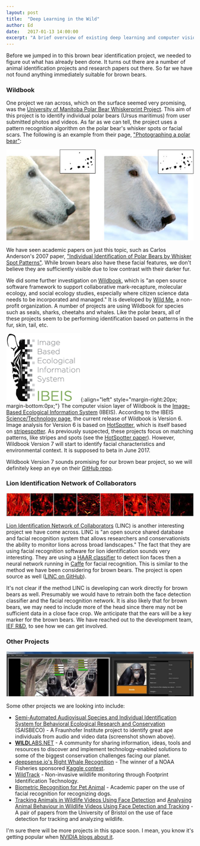 ```yaml
---
layout: post
title:  "Deep Learning in the Wild"
author: Ed
date:   2017-01-13 14:00:00
excerpt: "A brief overview of existing deep learning and computer vision projects aimed at identifying animals in the wild."
---
```

Before we jumped in to this brown bear identification project, we needed to figure out what has already been done. It turns out there are a number of animal identification projects and research papers out there. So far we have not found anything immediately suitable for brown bears.

### Wildbook

One project we ran across, which on the surface seemed very promising, was the [University of Manitoba Polar Bear Whiskerprint Project](http://www.polarbearlibrary.org/). This aim of this project is to identify individual polar bears (Ursus maritimus) from user submitted photos and videos. As far as we can tell, the project uses a pattern recognition algorithm on the polar bear's whisker spots or facial scars. The following is an example from their page, ["Photographing a polar bear"](http://www.polarbearlibrary.org/photographing.jsp):

![Polar Bear Whisker Spots](/assets/dl-in-the-wild/whisker-spots.jpg)

We have seen academic papers on just this topic, such as Carlos Anderson's 2007 paper, ["Individual Identification of Polar Bears by Whisker Spot Patterns"](http://etd.fcla.edu/CF/CFE0001671/Anderson_Carlos_J_200705_MS.pdf). While brown bears also have these facial features, we don't believe they are sufficiently visible due to low contrast with their darker fur.

We did some further investigation on [Wildbook](http://www.wildbook.org/), which is "an open source software framework to support collaborative mark-recapture, molecular ecology, and social ecology studies, especially where citizen science data needs to be incorporated and managed." It is developed by [Wild Me](http://www.wildme.org/), a non-profit organization. A number of projects are using Wildbook for species such as seals, sharks, cheetahs and whales. Like the polar bears, all of these projects seem to be performing identification based on patterns in the fur, skin, tail, etc.

![IBEIS](/assets/dl-in-the-wild/ibeis-logo.png){:align="left" style="margin-right:20px; margin-bottom:0px;"} The computer vision layer of Wildbook is the [Image-Based Ecological Information System](http://www.ibeis.org/) (IBEIS). According to the IBEIS [Science/Technology page](http://ibeis.org/wordpress/science/), the current release of Wildbook is Version 6. Image analysis for Version 6 is based on [HotSpotter](https://github.com/Erotemic/hotspotter), which is itself based on [stripespotter](https://code.google.com/archive/p/stripespotter/). As previously suspected, these projects focus on matching patterns, like stripes and spots (see the [HotSpotter paper](http://homepages.rpi.edu/~crallj/crall-hotspotter-wacv-2013.pdf)). However, Wildbook Version 7 will start to identify facial characteristics and environmental context. It is supposed to beta in June 2017.

Wildbook Version 7 sounds promising for our brown bear project, so we will definitely keep an eye on their [GitHub repo](https://github.com/WildbookOrg).

### Lion Identification Network of Collaborators

![LINC](/assets/dl-in-the-wild/linc-faces.png)

[Lion Identification Network of Collaborators](http://www.linclion.org/) (LINC) is another interesting project we have come across. LINC is "an open source shared database and facial recognition system that allows researchers and conservationists the ability to monitor lions across broad landscapes." The fact that they are using facial recognition software for lion identification sounds very interesting. They are using a [HAAR classifier](https://en.wikipedia.org/wiki/Haar-like_features) to detect lion faces then a neural network running in [Caffe](http://caffe.berkeleyvision.org/) for facial recognition. This is similar to the method we have been considering for brown bears. The project is open source as well ([LINC on GitHub](https://github.com/linc-lion)).

It's not clear if the method LINC is developing can work directly for brown bears as well. Presumably we would have to retrain both the face detection classifier and the facial recognition network. It is also likely that for brown bears, we may need to include more of the head since there may not be sufficient data in a close face crop. We anticipate that the ears will be a key marker for the brown bears. We have reached out to the development team, [IEF R&D](http://iefrd.com/), to see how we can get involved.

### Other Projects

![SAISBECO Screen Shot](/assets/dl-in-the-wild/SAISBECO.png)

Some other projects we are looking into include:

* [Semi-Automated Audiovisual Species and Individual Identification System for Behavioral Ecological Research and Conservation](https://www.idmt.fraunhofer.de/en/institute/projects_products/projects/expired_publicly_financed_research_projects/saisbeco.html) (SAISBECO) - A Fraunhofer Institute project to identify great ape individuals from audio and video data (screenshot shown above).
* [**WILD**LABS.NET](https://www.wildlabs.net/) - A community for sharing information, ideas, tools and resources to discover and implement technology-enabled solutions to some of the biggest conservation challenges facing our planet.
* [deepsense.io's Right Whale Recognition](https://deepsense.io/deep-learning-right-whale-recognition-kaggle/) - The winner of a NOAA Fisheries sponsored [Kaggle contest](https://www.kaggle.com/c/noaa-right-whale-recognition).
* [WildTrack](http://wildtrack.org/) - Non-invasive wildlife monitoring through Footprint Identification Technology.
* [Biometric Recognition for Pet Animal](http://file.scirp.org/pdf/JSEA_2014052809540892.pdf) - Academic paper on the use of facial recognition for recognizing dogs.
* [Tracking Animals in Wildlife Videos Using Face Detection](https://pdfs.semanticscholar.org/90bc/f0af3d7e9fbc99c76e2b66f4d40dfb1fc42d.pdf) and [Analysing Animal Behaviour in Wildlife Videos Using Face Detection and Tracking](http://epubs.surrey.ac.uk/531566/1/revised_burgcalic_02.pdf) - A pair of papers from the University of Bristol on the use of face detection for tracking and analyzing wildlife.

I'm sure there will be more projects in this space soon. I mean, you know it's getting popular when [NVIDIA blogs about it](https://blogs.nvidia.com/blog/2016/11/04/saving-endangered-species/).

